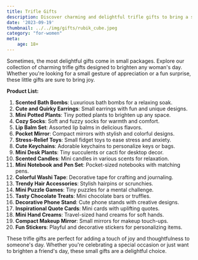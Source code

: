```yaml
---
title: Trifle Gifts
description: Discover charming and delightful trifle gifts to bring a smile to any woman's face.
date: '2023-09-19'
thumbnail: ../../img/gifts/rubik_cube.jpeg
category: "for-women"
meta:
    age: 18+
---
```

Sometimes, the most delightful gifts come in small packages. Explore our collection of charming trifle gifts designed to brighten any woman's day. Whether you're looking for a small gesture of appreciation or a fun surprise, these little gifts are sure to bring joy.

**Product List:**
1. **Scented Bath Bombs**: Luxurious bath bombs for a relaxing soak.
2. **Cute and Quirky Earrings**: Small earrings with fun and unique designs.
3. **Mini Potted Plants**: Tiny potted plants to brighten up any space.
4. **Cozy Socks**: Soft and fuzzy socks for warmth and comfort.
5. **Lip Balm Set**: Assorted lip balms in delicious flavors.
6. **Pocket Mirror**: Compact mirrors with stylish and colorful designs.
7. **Stress-Relief Toys**: Small fidget toys to ease stress and anxiety.
8. **Cute Keychains**: Adorable keychains to personalize keys or bags.
9. **Mini Desk Plants**: Tiny succulents or cacti for desktop decor.
10. **Scented Candles**: Mini candles in various scents for relaxation.
11. **Mini Notebook and Pen Set**: Pocket-sized notebooks with matching pens.
12. **Colorful Washi Tape**: Decorative tape for crafting and journaling.
13. **Trendy Hair Accessories**: Stylish hairpins or scrunchies.
14. **Mini Puzzle Games**: Tiny puzzles for a mental challenge.
15. **Tasty Chocolate Treats**: Mini chocolate bars or truffles.
16. **Decorative Phone Stand**: Cute phone stands with creative designs.
17. **Inspirational Quote Cards**: Mini cards with uplifting quotes.
18. **Mini Hand Creams**: Travel-sized hand creams for soft hands.
19. **Compact Makeup Mirror**: Small mirrors for makeup touch-ups.
20. **Fun Stickers**: Playful and decorative stickers for personalizing items.

These trifle gifts are perfect for adding a touch of joy and thoughtfulness to someone's day. Whether you're celebrating a special occasion or just want to brighten a friend's day, these small gifts are a delightful choice.
